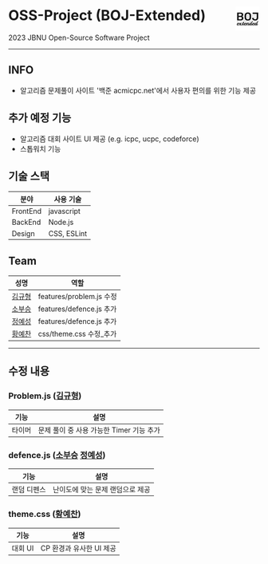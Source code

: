 # OSS-Project (BOJ-Extended) <img align="right" src="src/icons/icon48.png"/>
2023 JBNU Open-Source Software Project

---

## INFO
* 알고리즘 문제풀이 사이트 '백준 acmicpc.net'에서 사용자 편의를 위한 기능 제공

## 추가 예정 기능
* 알고리즘 대회 사이트 UI 제공 (e.g. icpc, ucpc, codeforce)
* 스톱워치 기능


## 기술 스택
|분야|사용 기술|
|---|---|
|FrontEnd| javascript |
|BackEnd| Node.js |
|Design| CSS, ESLint |

## Team
|성명|역할|
|---|---|
|[김규형](https://github.com/UNGGU0704)| features/problem.js 수정 |
|[소부승](https://github.com/bootkorea)| features/defence.js 추가 |
|[정예성](https://github.com/jys-jeong)| features/defence.js 추가 |
|[황예찬](https://github.com/yechaaae)| css/theme.css 수정_추가 |

---
##  수정 내용

###  Problem.js ([김규형](https://github.com/UNGGU0704))
|기능|설명|
|----|----|
|타이머| 문제 풀이 중 사용 가능한 Timer 기능 추가 |

###  defence.js ([소부승](https://github.com/bootkorea) [정예성](https://github.com/jys-jeong))
|기능|설명|
|----|----|
|랜덤 디펜스| 난이도에 맞는 문제 랜덤으로 제공 |

###  theme.css ([황예찬](https://github.com/yechaaae))
|기능|설명|
|----|----|
|대회 UI| CP 환경과 유사한 UI 제공 |
